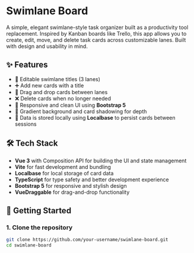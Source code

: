 # Swimlane Board

A simple, elegant swimlane-style task organizer built as a productivity tool replacement. Inspired by Kanban boards like Trello, this app allows you to create, edit, move, and delete task cards across customizable lanes. Built with design and usability in mind.

## ✨ Features

- 📝 Editable swimlane titles (3 lanes)
- ➕ Add new cards with a title
- 🔀 Drag and drop cards between lanes
- ❌ Delete cards when no longer needed
- 🎨 Responsive and clean UI using **Bootstrap 5**
- 🌈 Gradient background and card shadowing for depth
- 💾 Data is stored locally using **Localbase** to persist cards between sessions

## 🛠️ Tech Stack

- **Vue 3** with Composition API for building the UI and state management
- **Vite** for fast development and bundling
- **Localbase** for local storage of card data
- **TypeScript** for type safety and better development experience
- **Bootstrap 5** for responsive and stylish design
- **VueDraggable** for drag-and-drop functionality

## 🚀 Getting Started

### 1. Clone the repository

```bash
git clone https://github.com/your-username/swimlane-board.git
cd swimlane-board
